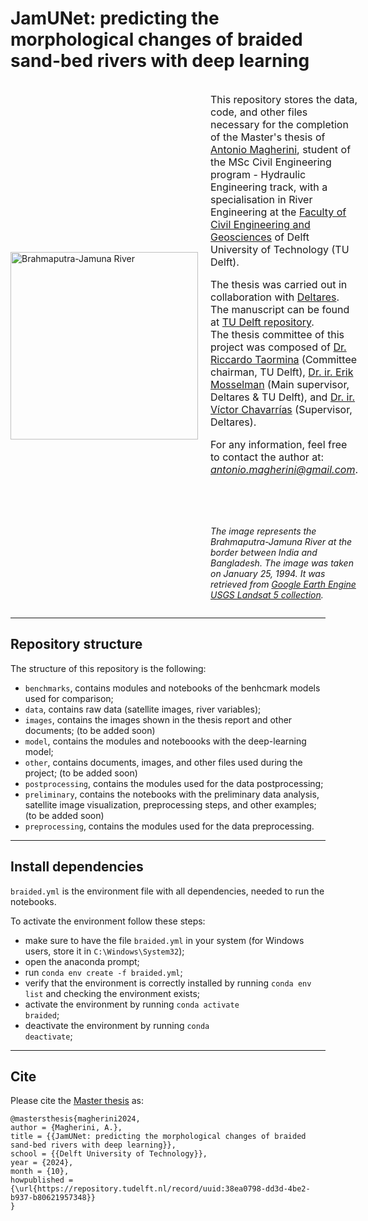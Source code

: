 # JamUNet: predicting the morphological changes of braided sand-bed rivers with deep learning

<div style="display: flex; align-items: center;">
    <div style="flex: 1;">
        <img src=".\images\1994-01-25.png" width="300" alt="Brahmaputra-Jamuna River">
    </div>
    <div style="flex: 2; padding-left: 20px;">
        <p style="font-size: 16px;">
            This repository stores the data, code, and other files necessary for the completion of the Master's thesis of <a href="https://nl.linkedin.com/in/antonio-magherini-4349b2229">Antonio Magherini</a>, student of the MSc Civil Engineering program - Hydraulic Engineering track, with a specialisation in River Engineering 
at the <a href="https://www.tudelft.nl/citg">Faculty of Civil Engineering and Geosciences</a> of Delft University of Technology (TU Delft). 
</p>
<p style="font-size: 16px;">
The thesis was carried out in collaboration with <a href="https://www.deltares.nl/en">Deltares</a>. The manuscript can be found at <a href="https://repository.tudelft.nl/record/uuid:38ea0798-dd3d-4be2-b937-b80621957348">TU Delft repository</a>.
<br>
The thesis committee of this project was composed of <a href="https://www.tudelft.nl/citg/over-faculteit/afdelingen/watermanagement/medewerker/universitair-docent-onderwijzer/dr-riccardo-taormina">Dr. Riccardo Taormina</a> (Committee chairman, TU Delft), <a href="https://www.deltares.nl/en/expertise/our-people/erik-mosselman">Dr. ir. Erik Mosselman</a> (Main supervisor, Deltares & TU Delft), and <a href="https://www.deltares.nl/en/expertise/our-people/victor-chavarrias">Dr. ir. Víctor Chavarrías</a> (Supervisor, Deltares).
</p>
<p style="font-size: 16px;">
For any information, feel free to contact the author at: <a href="mailto:antonio.magherini@gmail.com"><em>antonio.magherini@gmail.com</em></a>. 
</p>
<p style="margin-top: 80px;">
<em>The image represents the Brahmaputra-Jamuna River at the border between India and Bangladesh. The image was taken on January 25, 1994. It was retrieved from <a href="https://earthengine.google.com/">Google Earth Engine</a> <a href="https://developers.google.com/earth-engine/datasets/catalog/LANDSAT_LT05_C02_T1_L2">USGS Landsat 5 collection</a>.</em>
</p>
        </p>
    </div>
</div>

<!-- This repository stores the data, code, and other files necessary for the completion of the Master's thesis of [Antonio Magherini](https://nl.linkedin.com/in/antonio-magherini-4349b2229), student of the MSc Civil Engineering program - Hydraulic Engineering track, with a specialization in River Engineering 
at the [Faculty of Civil Engineering and Geosciences](https://www.tudelft.nl/citg) of Delft University of Technology (TU Delft).
\
The thesis was carried out in collaboration with [Deltares](https://www.deltares.nl/en). The thesis can be found at [TU Delft repository](https://repository.tudelft.nl/record/uuid:38ea0798-dd3d-4be2-b937-b80621957348).

The thesis committee of this project was composed of [Dr. Riccardo Taormina](https://www.tudelft.nl/citg/over-faculteit/afdelingen/watermanagement/medewerker/universitair-docent-onderwijzer/dr-riccardo-taormina) (Committee chairman, TU Delft), [Dr. ir. Erik Mosselman](https://www.deltares.nl/en/expertise/our-people/erik-mosselman) (Main supervisor, Deltares & TU Delft), and [Dr. ir. Víctor Chavarrías](https://www.deltares.nl/en/expertise/our-people/victor-chavarrias) (Supervisor, Deltares).

For any information, feel free to contact the author at: _antonio.magherini@gmail.com_. -->

---

## Repository structure

The structure of this repository is the following:
- <code>benchmarks</code>, contains modules and notebooks of the benhcmark models used for comparison;
- <code>data</code>, contains raw data (satellite images, river variables);
- <code>images</code>, contains the images shown in the thesis report and other documents; (to be added soon)
- <code>model</code>, contains the modules and noteboooks with the deep-learning model;
- <code>other</code>, contains documents, images, and other files used during the project; (to be added soon)
- <code>postprocessing</code>, contains the modules used for the data postprocessing;
- <code>preliminary</code>, contains the notebooks with the preliminary data analysis, satellite image visualization, preprocessing steps, and other examples; (to be added soon)
- <code>preprocessing</code>, contains the modules used for the data preprocessing.

---

## Install dependencies

<code>braided.yml</code> is the environment file with all dependencies, needed to run the notebooks.

To activate the environment follow these steps:

- make sure to have the file <code>braided.yml</code> in your system (for Windows users, store it in <code>C:\Windows\System32</code>);
- open the anaconda prompt;
- run <code>conda env create -f braided.yml</code>;
- verify that the environment is correctly installed by running <code>conda env list</code> and checking the environment exists;
- activate the environment by running <code>conda activate braided</code>;
- deactivate the environment by running <code>conda deactivate</code>;

---

## Cite

Please cite the [Master thesis](https://repository.tudelft.nl/record/uuid:38ea0798-dd3d-4be2-b937-b80621957348) as:

```
@mastersthesis{magherini2024,
author = {Magherini, A.},
title = {{JamUNet: predicting the morphological changes of braided sand-bed rivers with deep learning}},
school = {{Delft University of Technology}},
year = {2024},
month = {10},
howpublished = {\url{https://repository.tudelft.nl/record/uuid:38ea0798-dd3d-4be2-b937-b80621957348}}
}
```
<!-- 
<p align="center" style="margin-top: 1px;"> 
    <img src=".\images\1994-01-25.png" width="400"> 
</p>

<p align="center">
    <em>Brahmaputra-Jamuna River at the border between India and Bangladesh. The image was retrieved<br>from <a href="https://earthengine.google.com/">Google Earth Engine</a> <a href="https://developers.google.com/earth-engine/datasets/catalog/LANDSAT_LT05_C02_T1_L2">USGS Landsat 5 collection</a>. The image was taken on January 25, 1994.</em>
</p> -->